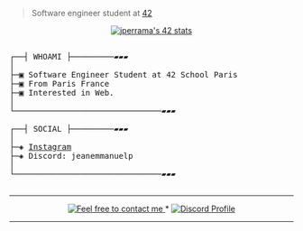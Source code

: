 >  Software engineer student at [42](https://42.fr/) 


<p align="center">
<a href="https://github.com/oakoudad/badge42"><img src="https://badge.mediaplus.ma/dark/jperrama?1337Badge=off&UM6P=off" alt="jperrama's 42 stats" /></a>
</p>

<pre>

┌──┤ WHOAMI ├─────────▰▰▰
│
├─▣ Software Engineer Student at 42 School Paris
├─▣ From Paris France
├─▣ Interested in Web.
│
└───────────────────────────────▰▰▰

┌──┤ SOCIAL ├─────────▰▰▰
│
├─◈ <a href="https://www.instagram.com/jean.emp">Instagram</a>
├─◈ Discord: jeanemmanuelp
│
└───────────────────────────────▰▰▰

</pre>
--------------

<p align="center">
	<a href="mailto:perramant.work@gmail.com">
		<img alt="Feel free to contact me" src="https://img.shields.io/badge/-Ask_me_anything-blue?style=flat&logo=Gmail&logoColor=white&link=mailto:achraf.elkhnissi@gmail.com&color=3d85c6" />
	</a>
    <span> * </span>
    <a href="https://discord.com/channels/@me">
        <img alt="Discord Profile" src="https://img.shields.io/badge/-Discord-0072b1?style=flat&logo=Discord&logoColor=white&link=https://www.linkedin.com/in/achrafelkhnissi/&color=7289da" />
    </a>
</p>

---------------
